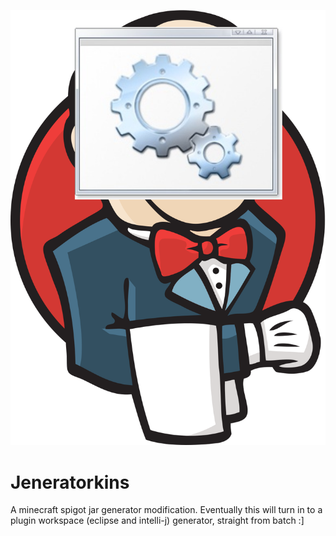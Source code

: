 ![Image](./jeneratorlogo.png)
# Jeneratorkins
A minecraft spigot jar generator modification. Eventually this will turn in to a plugin workspace (eclipse and intelli-j) generator, straight from batch :]

